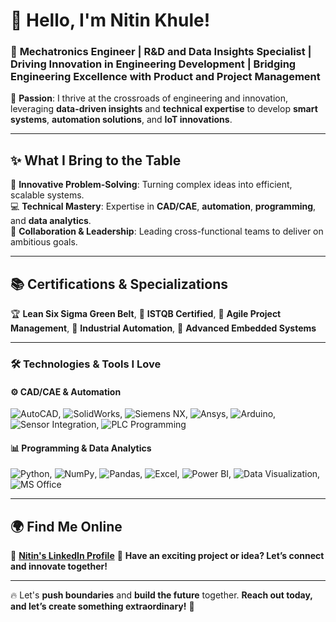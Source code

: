 # 👋 Hello, I'm **Nitin Khule**! 
### 🚀 **Mechatronics Engineer | R&D and Data Insights Specialist | Driving Innovation in Engineering Development | Bridging Engineering Excellence with Product and Project Management**  

🌟 **Passion**: I thrive at the crossroads of engineering and innovation, leveraging **data-driven insights** and **technical expertise** to develop **smart systems**, **automation solutions**, and **IoT innovations**.  

---

## ✨ **What I Bring to the Table**  
🎯 **Innovative Problem-Solving**: Turning complex ideas into efficient, scalable systems.  
💻 **Technical Mastery**: Expertise in **CAD/CAE**, **automation**, **programming**, and **data analytics**.  
🤝 **Collaboration & Leadership**: Leading cross-functional teams to deliver on ambitious goals.  

---

## 📚 **Certifications & Specializations**  
🏆 **Lean Six Sigma Green Belt**, 📜 **ISTQB Certified**, 🔄 **Agile Project Management**, 🤖 **Industrial Automation**, 🔧 **Advanced Embedded Systems**  

---

### 🛠️ **Technologies & Tools I Love**  

#### **⚙️ CAD/CAE & Automation**  
![AutoCAD](https://img.shields.io/badge/-AutoCAD-lightgrey?logo=autodesk&logoColor=blue), ![SolidWorks](https://img.shields.io/badge/-SolidWorks-red?logo=solidworks&logoColor=white), ![Siemens NX](https://img.shields.io/badge/-Siemens%20NX-blue?logo=siemens&logoColor=white), ![Ansys](https://img.shields.io/badge/-Ansys-grey?logo=ansys&logoColor=white), ![Arduino](https://img.shields.io/badge/-Arduino-brightgreen?logo=arduino&logoColor=white), ![Sensor Integration](https://img.shields.io/badge/-Sensor%20Integration-yellow?logo=sensors&logoColor=black), ![PLC Programming](https://img.shields.io/badge/-PLC%20Programming-orange?logo=siemens&logoColor=white)  

#### **📊 Programming & Data Analytics**  
![Python](https://img.shields.io/badge/-Python-blue?logo=python&logoColor=white), ![NumPy](https://img.shields.io/badge/-NumPy-lightblue?logo=numpy&logoColor=white), ![Pandas](https://img.shields.io/badge/-Pandas-blue?logo=pandas&logoColor=white), ![Excel](https://img.shields.io/badge/-Excel-green?logo=microsoft-excel&logoColor=white), ![Power BI](https://img.shields.io/badge/-Power%20BI-yellow?logo=powerbi&logoColor=black), ![Data Visualization](https://img.shields.io/badge/-Data%20Visualization-purple?logo=data&logoColor=white), ![MS Office](https://img.shields.io/badge/-MS%20Office-orange?logo=microsoft-office&logoColor=white)  

---

## 🌍 **Find Me Online**  
📌 **[Nitin's LinkedIn Profile](https://www.linkedin.com/in/nitinkhule/)**  📧 **Have an exciting project or idea? Let’s connect and innovate together!**  

---  

🔥 Let's **push boundaries** and **build the future** together. **Reach out today, and let’s create something extraordinary!** 🚀
